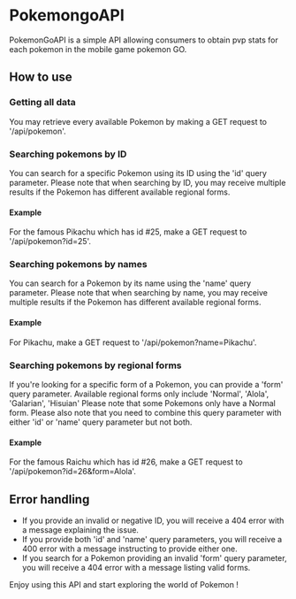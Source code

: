 # PokemongoAPI

PokemonGoAPI is a simple API allowing consumers to obtain pvp stats for each pokemon in the mobile game pokemon GO.

## How to use

### Getting all data
You may retrieve every available Pokemon by making a GET request to '/api/pokemon'.

### Searching pokemons by ID
You can search for a specific Pokemon using its ID using the 'id' query parameter.
Please note that when searching by ID, you may receive multiple results if the Pokemon has different available regional forms. 
#### Example
For the famous Pikachu which has id #25, make a GET request to '/api/pokemon?id=25'.

### Searching pokemons by names
You can search for a Pokemon by its name using the 'name' query parameter.
Please note that when searching by name, you may receive multiple results if the Pokemon has different available regional forms. 
#### Example
For Pikachu, make a GET request to '/api/pokemon?name=Pikachu'.

### Searching pokemons by regional forms
If you're looking for a specific form of a Pokemon, you can provide a 'form' query parameter.
Available regional forms only include 'Normal', 'Alola', 'Galarian', 'Hisuian'
Please note that some Pokemons only have a Normal form.
Please also note that you need to combine this query parameter with either 'id' or 'name' query parameter but not both.
#### Example
For the famous Raichu which has id #26, make a GET request to '/api/pokemon?id=26&form=Alola'.

## Error handling
- If you provide an invalid or negative ID, you will receive a 404 error with a message explaining the issue.
- If you provide both 'id' and 'name' query parameters, you will receive a 400 error with a message instructing to provide either one.
- If you search for a Pokemon providing an invalid 'form' query parameter, you will receive a 404 error with a message listing valid forms.

Enjoy using this API and start exploring the world of Pokemon !